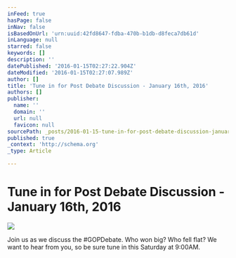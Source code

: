 ```yaml
---
inFeed: true
hasPage: false
inNav: false
isBasedOnUrl: 'urn:uuid:42fd8647-fdba-470b-b1db-d8feca7db61d'
inLanguage: null
starred: false
keywords: []
description: ''
datePublished: '2016-01-15T02:27:22.904Z'
dateModified: '2016-01-15T02:27:07.989Z'
author: []
title: 'Tune in for Post Debate Discussion - January 16th, 2016'
authors: []
publisher:
  name: ''
  domain: ''
  url: null
  favicon: null
sourcePath: _posts/2016-01-15-tune-in-for-post-debate-discussion-january-16th-2016.md
published: true
_context: 'http://schema.org'
_type: Article

---
```

# Tune in for Post Debate Discussion - January 16th, 2016
![](https://the-grid-user-content.s3-us-west-2.amazonaws.com/dc05a982-0569-49b3-be16-532de64b2854.png)

Join us as we discuss the \#GOPDebate. Who won big? Who fell flat? We want to hear from you, so be sure tune in this Saturday at 9:00AM.